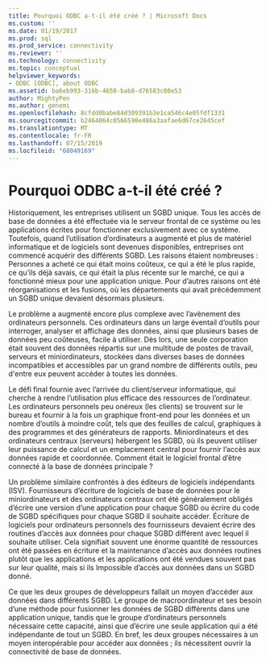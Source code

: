 ```yaml
---
title: Pourquoi ODBC a-t-il été créé ? | Microsoft Docs
ms.custom: ''
ms.date: 01/19/2017
ms.prod: sql
ms.prod_service: connectivity
ms.reviewer: ''
ms.technology: connectivity
ms.topic: conceptual
helpviewer_keywords:
- ODBC [ODBC], about ODBC
ms.assetid: ba6eb993-316b-4650-bab8-d76583c00e53
author: MightyPen
ms.author: genemi
ms.openlocfilehash: 8cfdd0babe84d309391b3e1ca546c4e05fdf1331
ms.sourcegitcommit: b2464064c0566590e486a3aafae6d67ce2645cef
ms.translationtype: MT
ms.contentlocale: fr-FR
ms.lasthandoff: 07/15/2019
ms.locfileid: "68049169"
---
```

# <a name="why-was-odbc-created"></a>Pourquoi ODBC a-t-il été créé ?
Historiquement, les entreprises utilisent un SGBD unique. Tous les accès de base de données a été effectuée via le serveur frontal de ce système ou les applications écrites pour fonctionner exclusivement avec ce système. Toutefois, quand l’utilisation d’ordinateurs a augmenté et plus de matériel informatique et de logiciels sont devenues disponibles, entreprises ont commencé acquérir des différents SGBD. Les raisons étaient nombreuses : Personnes a acheté ce qui était moins coûteux, ce qui a été le plus rapide, ce qu’ils déjà savais, ce qui était la plus récente sur le marché, ce qui a fonctionné mieux pour une application unique. Pour d’autres raisons ont été réorganisations et les fusions, où les départements qui avait précédemment un SGBD unique devaient désormais plusieurs.  
  
 Le problème a augmenté encore plus complexe avec l’avènement des ordinateurs personnels. Ces ordinateurs dans un large éventail d’outils pour interroger, analyser et affichage des données, ainsi que plusieurs bases de données peu coûteuses, facile à utiliser. Dès lors, une seule corporation était souvent des données répartis sur une multitude de postes de travail, serveurs et miniordinateurs, stockées dans diverses bases de données incompatibles et accessibles par un grand nombre de différents outils, peu d'entre eux peuvent accéder à toutes les données.  
  
 Le défi final fournie avec l’arrivée du client/serveur informatique, qui cherche à rendre l’utilisation plus efficace des ressources de l’ordinateur. Les ordinateurs personnels peu onéreux (les clients) se trouvent sur le bureau et fournir à la fois un graphique front-end pour les données et un nombre d’outils à moindre coût, tels que des feuilles de calcul, graphiques à des programmes et des générateurs de rapports. Miniordinateurs et des ordinateurs centraux (serveurs) hébergent les SGBD, où ils peuvent utiliser leur puissance de calcul et un emplacement central pour fournir l’accès aux données rapide et coordonnée. Comment était le logiciel frontal d’être connecté à la base de données principale ?  
  
 Un problème similaire confrontés à des éditeurs de logiciels indépendants (ISV). Fournisseurs d’écriture de logiciels de base de données pour le miniordinateurs et des ordinateurs centraux ont été généralement obligés d’écrire une version d’une application pour chaque SGBD ou écrire du code de SGBD spécifiques pour chaque SGBD il souhaite accéder. Écriture de logiciels pour ordinateurs personnels des fournisseurs devaient écrire des routines d’accès aux données pour chaque SGBD différent avec lequel il souhaite utiliser. Cela signifiait souvent une énorme quantité de ressources ont été passées en écriture et la maintenance d’accès aux données routines plutôt que les applications et les applications ont été vendues souvent pas sur leur qualité, mais si ils Impossible d’accès aux données dans un SGBD donné.  
  
 Ce que les deux groupes de développeurs fallait un moyen d’accéder aux données dans différents SGBD. Le groupe de macroordinateur et ses besoin d’une méthode pour fusionner les données de SGBD différents dans une application unique, tandis que le groupe d’ordinateurs personnels nécessaire cette capacité, ainsi que d’écrire une seule application qui a été indépendante de tout un SGBD. En bref, les deux groupes nécessaires à un moyen interopérable pour accéder aux données ; ils nécessitent ouvrir la connectivité de base de données.
